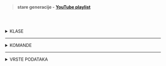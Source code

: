 <br><br>

> **stare generacije -** [**YouTube playlist**](https://www.youtube.com/playlist?list=PLFUwkwonRM--gjbTwQO8l-7XWcsd17Iln)

<br><br>

<details>
  <summary>KLASE</summary>

<br>

**```System.Object```** - <mark>osnovna klasa,</mark> System. Object je koren hijerarhije nasleđivanja u .NET-u, i sve klase nasleđuju njegove metode i osobine
<br><br>
**```System.ValueType```** - je klasa za sve <mark>vrednosne tipove podataka</mark> u C#, izvedena je iz System.Object.  Primeri vrednosnih tipova su <mark>int, float, bool, struct, enum</mark> i drugi. Vrednosni tipovi se kopiraju po vrednosti, što znači da kada se proslede kao argumenti funkcijama, pravi se <mark>kopija podataka, a ne referenca.</mark>

 
</details>

---

<details>
  <summary>KOMANDE</summary>

<br>

**```Console.WriteLine("Hello world!")```** - <mark>prikazuje vrednost</mark> iz zagrade u konzoli i zatim <mark>prelazi</mark> u novi red
<br><br>
**```Console.Write()```** - isto samo <mark>ne prelazi</mark> u novi red
<br><br>
**```Console.ReadLine()```** - <mark>čita tekstualni unos</mark> korisnika sa tastature, čekajući da se pritisne Enter. Vraća uneti tekst kao string i često se koristi za <mark>pauziranje programa</mark> radi prikaza rezultata ili prihvatanje korisničkog unosa

</details>

---

<details>
  <summary>VRSTE PODATAKA</summary>

  <br>

  **```class```** - <mark>skupovi podataka i funkcija</mark> (metoda) koje rade nad tim podacima, podaci u klasi se čuvaju na <mark>heap-u</mark>, a promenljive klasa čuvaju reference na te podatke
  <br><br>
  **```struct```** - slične klasama, ali su <mark>vrednosni tipovi</mark> i lakše za korišćenje kod manjih, jednostavnijih podataka, podaci se čuvaju direktno (kopiraju se), tj. "vrednosno", obično na <mark>stack-u</mark>
  <br><br>
  **```enum```** -  predstavljaju <mark>skup imenovanih konstantnih vrednosti</mark>, korisne za definisanje ograničenih opcija, takodje vrednosni tip
  
</details>
